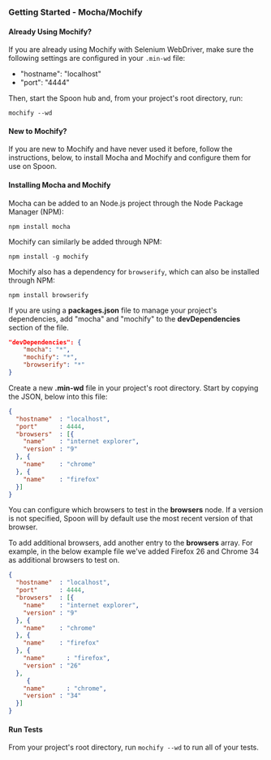 ### Getting Started - Mocha/Mochify

#### Already Using Mochify? 

If you are already using Mochify with Selenium WebDriver, make sure the following settings are configured in your `.min-wd` file: 

- "hostname": "localhost"
- "port": "4444"

Then, start the Spoon hub and, from your project's root directory, run: 

	mochify --wd

#### New to Mochify? 

If you are new to Mochify and have never used it before, follow the instructions, below, to install Mocha and Mochify and configure them for use on Spoon. 

#### Installing Mocha and Mochify

Mocha can be added to an Node.js project through the Node Package Manager (NPM): 

	npm install mocha

Mochify can similarly be added through NPM: 

	npm install -g mochify

Mochify also has a dependency for `browserify`, which can also be installed through NPM: 

	npm install browserify

If you are using a **packages.json** file to manage your project's dependencies, add "mocha" and "mochify" to the **devDependencies** section of the file. 

```json
"devDependencies": {
	"mocha": "*",
	"mochify": "*",
	"browserify": "*"
}
```

Create a new **.min-wd** file in your project's root directory. Start by copying the JSON, below into this file: 

```json
{
  "hostname"  : "localhost",
  "port"      : 4444,
  "browsers"  : [{
    "name"    : "internet explorer",
    "version" : "9"
  }, {
    "name"    : "chrome"
  }, {
    "name"    : "firefox"
  }]
}
```

You can configure which browsers to test in the **browsers** node. If a version is not specified, Spoon will by default use the most recent version of that browser.

To add additional browsers, add another entry to the **browsers** array. For example, in the below example file we've added Firefox 26 and Chrome 34 as additional browsers to test on. 

```json
{
  "hostname"  : "localhost",
  "port"      : 4444,
  "browsers"  : [{
    "name"    : "internet explorer",
    "version" : "9"
  }, {
    "name"    : "chrome"
  }, {
    "name"    : "firefox"
  }, {
    "name"      : "firefox",
    "version" : "26"
  },
     {
    "name"      : "chrome",
    "version" : "34"
  }]
}
```

#### Run Tests

From your project's root directory, run `mochify --wd` to run all of your tests. 
